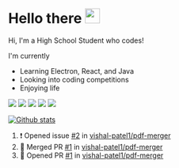 # Hello there <img src="https://raw.githubusercontent.com/MartinHeinz/MartinHeinz/master/wave.gif" width="30px">

Hi, I'm a High School Student who codes!


I'm currently
- Learning Electron, React, and Java
- Looking into coding competitions
- Enjoying life

<img src="https://img.shields.io/badge/java-%23ED8B00.svg?&style=for-the-badge&logo=java&logoColor=white"/>
<img src="https://img.shields.io/badge/python%20-%2314354C.svg?&style=for-the-badge&logo=python&logoColor=white"/>
<img src="https://img.shields.io/badge/AWS%20-%23FF9900.svg?&style=for-the-badge&logo=amazon-aws&logoColor=white"/>
<img src="https://img.shields.io/badge/apache%20-%23D42029.svg?&style=for-the-badge&logo=apache&logoColor=white"/>
<img src="https://img.shields.io/badge/-Raspberry%20Pi-C51A4A?style=for-the-badge&logo=Raspberry-Pi"/>

[![Github stats](https://github-readme-stats.vercel.app/api?username=vishal-patel1)](https://github.com/vishal-patel1/github-readme-stats)

<!--START_SECTION:activity-->
1. ❗️ Opened issue [#2](https://github.com/vishal-patel1/pdf-merger/issues/2) in [vishal-patel1/pdf-merger](https://github.com/vishal-patel1/pdf-merger)
2. 🎉 Merged PR [#1](https://github.com/vishal-patel1/pdf-merger/pull/1) in [vishal-patel1/pdf-merger](https://github.com/vishal-patel1/pdf-merger)
3. 💪 Opened PR [#1](https://github.com/vishal-patel1/pdf-merger/pull/1) in [vishal-patel1/pdf-merger](https://github.com/vishal-patel1/pdf-merger)
<!--END_SECTION:activity-->
